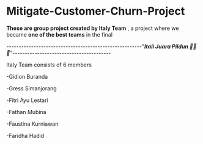 # Mitigate-Customer-Churn-Project
**These are group project created by Italy Team** , a project where we became **one of the best teams** in the final

-------------------------------------------------------"***Itali Juara Pildun 🥶🥶🥶***"----------------------------------------

Italy Team consists of 6 members

-Gidion Buranda 

-Gress Simanjorang

-Fitri Ayu Lestari

-Fathan Mubina

-Faustina Kurniawan

-Faridha Hadid


